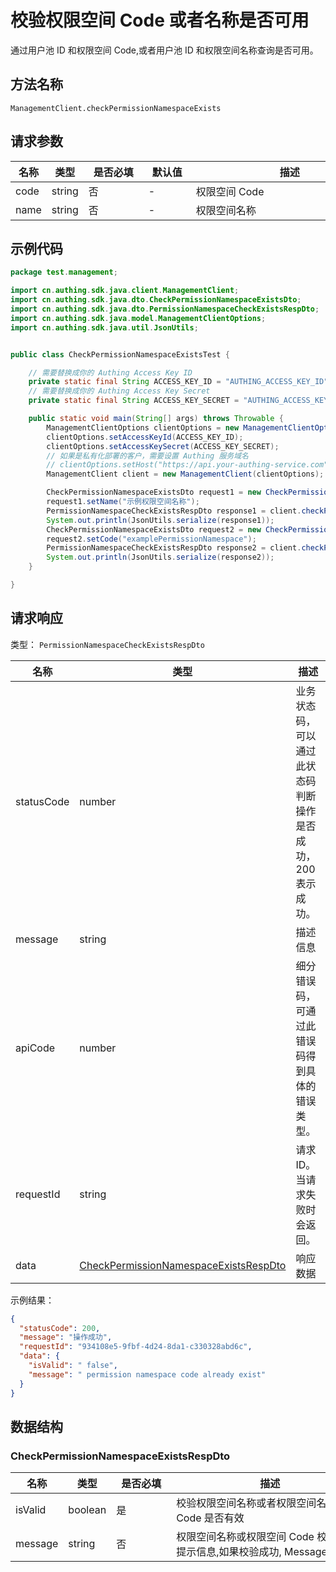 # 校验权限空间 Code 或者名称是否可用

<!--
  警告⚠️：
  不要直接修改该文档，
  https://github.com/Authing/authing-docs-factory
  使用该项目进行生成
-->

<LastUpdated />

通过用户池 ID 和权限空间 Code,或者用户池 ID 和权限空间名称查询是否可用。

## 方法名称

`ManagementClient.checkPermissionNamespaceExists`

## 请求参数

| 名称 | 类型 | <div style="width:80px">是否必填</div> | <div style="width:60px">默认值</div> | <div style="width:300px">描述</div> | <div style="width:200px">示例值</div> |
| ---- | ---- | ---- | ---- | ---- | ---- |
| code | string | 否 | - | 权限空间 Code  | `examplePermissionNamespace` |
| name | string | 否 | - | 权限空间名称  | `示例权限空间` |




## 示例代码

```java
package test.management;

import cn.authing.sdk.java.client.ManagementClient;
import cn.authing.sdk.java.dto.CheckPermissionNamespaceExistsDto;
import cn.authing.sdk.java.dto.PermissionNamespaceCheckExistsRespDto;
import cn.authing.sdk.java.model.ManagementClientOptions;
import cn.authing.sdk.java.util.JsonUtils;


public class CheckPermissionNamespaceExistsTest {

    // 需要替换成你的 Authing Access Key ID
    private static final String ACCESS_KEY_ID = "AUTHING_ACCESS_KEY_ID";
    // 需要替换成你的 Authing Access Key Secret
    private static final String ACCESS_KEY_SECRET = "AUTHING_ACCESS_KEY_SECRET";

    public static void main(String[] args) throws Throwable {
        ManagementClientOptions clientOptions = new ManagementClientOptions();
        clientOptions.setAccessKeyId(ACCESS_KEY_ID);
        clientOptions.setAccessKeySecret(ACCESS_KEY_SECRET);
        // 如果是私有化部署的客户，需要设置 Authing 服务域名
        // clientOptions.setHost("https://api.your-authing-service.com");
        ManagementClient client = new ManagementClient(clientOptions);

        CheckPermissionNamespaceExistsDto request1 = new CheckPermissionNamespaceExistsDto();
        request1.setName("示例权限空间名称");
        PermissionNamespaceCheckExistsRespDto response1 = client.checkPermissionNamespaceExists(request1);
        System.out.println(JsonUtils.serialize(response1));
        CheckPermissionNamespaceExistsDto request2 = new CheckPermissionNamespaceExistsDto();
        request2.setCode("examplePermissionNamespace");
        PermissionNamespaceCheckExistsRespDto response2 = client.checkPermissionNamespaceExists(request2);
        System.out.println(JsonUtils.serialize(response2));
    }

}
```




## 请求响应

类型： `PermissionNamespaceCheckExistsRespDto`

| 名称 | 类型 | 描述 |
| ---- | ---- | ---- |
| statusCode | number | 业务状态码，可以通过此状态码判断操作是否成功，200 表示成功。 |
| message | string | 描述信息 |
| apiCode | number | 细分错误码，可通过此错误码得到具体的错误类型。 |
| requestId | string | 请求 ID。当请求失败时会返回。 |
| data | <a href="#CheckPermissionNamespaceExistsRespDto">CheckPermissionNamespaceExistsRespDto</a> | 响应数据 |



示例结果：

```json
{
  "statusCode": 200,
  "message": "操作成功",
  "requestId": "934108e5-9fbf-4d24-8da1-c330328abd6c",
  "data": {
    "isValid": " false",
    "message": " permission namespace code already exist"
  }
}
```

## 数据结构


### <a id="CheckPermissionNamespaceExistsRespDto"></a> CheckPermissionNamespaceExistsRespDto

| 名称 | 类型 | <div style="width:80px">是否必填</div> | <div style="width:300px">描述</div> | <div style="width:200px">示例值</div> |
| ---- |  ---- | ---- | ---- | ---- |
| isValid | boolean | 是 | 校验权限空间名称或者权限空间名称 Code 是否有效   |  ` false` |
| message | string | 否 | 权限空间名称或权限空间 Code 校验失败提示信息,如果校验成功, Message 不返回   |  ` permission namespace code already exist` |


